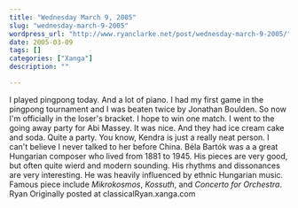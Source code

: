 ```yaml
---
title: "Wednesday March 9, 2005"
slug: "wednesday-march-9-2005"
wordpress_url: "http://www.ryanclarke.net/post/wednesday-march-9-2005/"
date: 2005-03-09
tags: []
categories: ["Xanga"]
description: ""

---
```


I played pingpong today. And a lot of piano. I had my first game in the pingpong tournament and I was beaten twice by Jonathan Boulden. So now I'm officially in the loser's bracket. I hope to win one match.
 I went to the going away party for Abi Massey. It was nice. And they had ice cream cake and soda. Quite a party. You know, Kendra is just a really neat person. I can't believe I never talked to her before China.
 Béla Bartók was a a great Hungarian composer who lived from 1881 to 1945. His pieces are very good, but often quite wierd and modern sounding. His rhythms and dissonances are very interesting. He was heavily influenced by ethnic Hungarian music. Famous piece include *Mikrokosmos*, *Kossuth*, and *Concerto for Orchestra*.
 Ryan
Originally posted at classicalRyan.xanga.com
